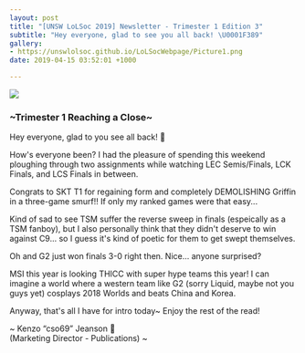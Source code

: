 ```yaml
---
layout: post
title: "[UNSW LoLSoc 2019] Newsletter - Trimester 1 Edition 3"
subtitle: "Hey everyone, glad to see you all back! \U0001F389"
gallery:
- https://unswlolsoc.github.io/LoLSocWebpage/Picture1.png
date: 2019-04-15 03:52:01 +1000

---
```

![](https://unswlolsoc.github.io/LoLSocWebpage/uploads/Picture1.png)

### \~Trimester 1 Reaching a Close\~

Hey everyone, glad to you see all back! 🎉

How's everyone been? I had the pleasure of spending this weekend ploughing through two assignments while watching LEC Semis/Finals, LCK Finals, and LCS Finals in between.

Congrats to SKT T1 for regaining form and completely DEMOLISHING Griffin in a three-game smurf!! If only my ranked games were that easy... 

Kind of sad to see TSM suffer the reverse sweep in finals (espeically as a TSM fanboy), but I also personally think that they didn't deserve to win against C9... so I guess it's kind of poetic for them to get swept themselves. 

Oh and G2 just won finals 3-0 right then. Nice... anyone surprised?

MSI this year is looking THICC with super hype teams this year! I can imagine a world where a western team like G2 (sorry Liquid, maybe not you guys yet) cosplays 2018 Worlds and beats China and Korea. 

Anyway, that's all I have for intro today\~ Enjoy the rest of the read!

\~ Kenzo “cso69” Jeanson 💯  
(Marketing Director - Publications) \~